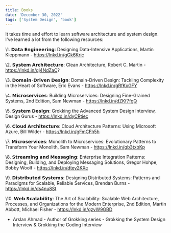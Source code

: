 ```yaml
---
title: Books
date: 'December 30, 2022'
tags: ['System Design', 'book']
---
```


It takes time and effort to learn software architecture and system design. I've learned a lot from the following resources: 

\1. 𝗗𝗮𝘁𝗮 𝗘𝗻𝗴𝗶𝗻𝗲𝗲𝗿𝗶𝗻𝗴: Designing Data-Intensive Applications, Martin Kleppmann - https://lnkd.in/gGk6Kric

\2. 𝗦𝘆𝘀𝘁𝗲𝗺 𝗔𝗿𝗰𝗵𝗶𝘁𝗲𝗰𝘁𝘂𝗿𝗲: Clean Architecture, Robert C. Martin - https://lnkd.in/gj4NdZaC?

\3. 𝗗𝗼𝗺𝗮𝗶𝗻-𝗗𝗿𝗶𝘃𝗲𝗻 𝗗𝗲𝘀𝗶𝗴𝗻: Domain-Driven Design: Tackling Complexity in the Heart of Software, Eric Evans - https://lnkd.in/gRfKxGFY

\4. 𝗠𝗶𝗰𝗿𝗼𝘀𝗲𝗿𝘃𝗶𝗰𝗲𝘀: Building Microservices: Designing Fine-Grained Systems, 2nd Edition, Sam Newman - https://lnkd.in/dZKf7fgQ

\5. 𝗦𝘆𝘀𝘁𝗲𝗺 𝗗𝗲𝘀𝗶𝗴𝗻: Grokking the Advanced System Design Interview, Design Gurus - https://lnkd.in/dyCRtiec

\6. 𝗖𝗹𝗼𝘂𝗱 𝗔𝗿𝗰𝗵𝗶𝘁𝗲𝗰𝘁𝘂𝗿𝗲: Cloud Architecture Patterns: Using Microsoft Azure, Bill Wilder - https://lnkd.in/gFmCFh5h

\7. 𝗠𝗶𝗰𝗿𝗼𝘀𝗲𝗿𝘃𝗶𝗰𝗲𝘀: Monolith to Microservices: Evolutionary Patterns to Transform Your Monolith, Sam Newman - https://lnkd.in/gb3txbKp

\8. 𝗦𝘁𝗿𝗲𝗮𝗺𝗶𝗻𝗴 𝗮𝗻𝗱 𝗠𝗲𝘀𝘀𝗮𝗴𝗶𝗻𝗴: Enterprise Integration  Patterns: Designing, Building, and Deploying Messaging Solutions, Gregor Hohpe, Bobby Woolf - https://lnkd.in/dtey2KXc

\9. 𝗗𝗶𝘀𝘁𝗿𝗶𝗯𝘂𝘁𝗲𝗱 𝗦𝘆𝘀𝘁𝗲𝗺𝘀: Designing Distributed Systems:  Patterns and Paradigms for Scalable, Reliable Services, Brendan Burns - https://lnkd.in/ds4nu8St

\10. 𝗪𝗲𝗯 𝗦𝗰𝗮𝗹𝗮𝗯𝗶𝗹𝗶𝘁𝘆: The Art of Scalability: Scalable Web  Architecture, Processes, and Organizations for the Modern Enterprise,  2nd Edition, Martin Abbott, Michael Fisher - https://lnkd.in/gzvW9GBD

- Arslan Ahmad -  Author of Grokking series - Grokking the System Design Interview & Grokking the Coding Interview